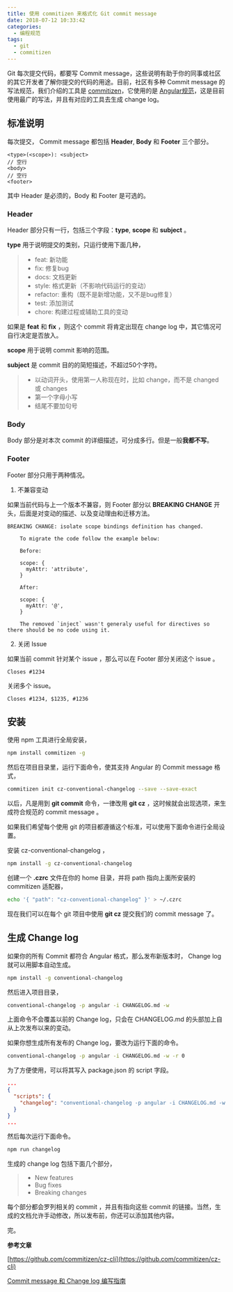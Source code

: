 ```yaml
---
title: 使用 commitizen 来格式化 Git commit message
date: 2018-07-12 10:33:42
categories:
  - 编程规范
tags:
  - git
  - commitizen
---
```


Git 每次提交代码，都要写 Commit message，这些说明有助于你的同事或社区的其它开发者了解你提交的代码的用途。目前，社区有多种 Commit message 的写法规范，我们介绍的工具是 [commitizen](https://github.com/commitizen/cz-cli)，它使用的是 [Angular规范](https://docs.google.com/document/d/1QrDFcIiPjSLDn3EL15IJygNPiHORgU1_OOAqWjiDU5Y/edit#heading=h.greljkmo14y0)，这是目前使用最广的写法，并且有对应的工具去生成 change log。

<!--more-->

## 标准说明

每次提交， Commit message 都包括 **Header**, **Body** 和 **Footer** 三个部分。

```
<type>(<scope>): <subject>
// 空行
<body>
// 空行
<footer>
```

其中 Header 是必须的，Body 和 Footer 是可选的。

### Header

Header 部分只有一行，包括三个字段：**type**, **scope** 和 **subject** 。

**type** 用于说明提交的类别，只运行使用下面几种，

> - feat: 新功能
> - fix: 修复bug
> - docs: 文档更新
> - style: 格式更新（不影响代码运行的变动）
> - refactor: 重构（既不是新增功能，又不是bug修复）
> - test: 添加测试
> - chore: 构建过程或辅助工具的变动

如果是 **feat** 和 **fix** ，则这个 commit 将肯定出现在 change log 中，其它情况可自行决定是否放入。

**scope** 用于说明 commit 影响的范围。

**subject** 是 commit 目的的简短描述，不超过50个字符。

> - 以动词开头，使用第一人称现在时，比如 change，而不是 changed 或 changes
> - 第一个字母小写
> - 结尾不要加句号

### Body

Body 部分是对本次 commit 的详细描述，可分成多行。但是一般**我都不写**。

### Footer

Footer 部分只用于两种情况。

1. 不兼容变动

如果当前代码与上一个版本不兼容，则 Footer 部分以 **BREAKING CHANGE** 开头，后面是对变动的描述、以及变动理由和迁移方法。

```
BREAKING CHANGE: isolate scope bindings definition has changed.

    To migrate the code follow the example below:

    Before:

    scope: {
      myAttr: 'attribute',
    }

    After:

    scope: {
      myAttr: '@',
    }

    The removed `inject` wasn't generaly useful for directives so there should be no code using it.
```

2. 关闭 Issue

如果当前 commit 针对某个 issue ，那么可以在 Footer 部分关闭这个 issue 。

```
Closes #1234
```

关闭多个 issue。

```
Closes #1234, $1235, #1236
```

## 安装

使用 npm 工具进行全局安装，

```bash
npm install commitizen -g
```

然后在项目目录里，运行下面命令，使其支持 Angular 的 Commit message 格式，

```bash
commitizen init cz-conventional-changelog --save --save-exact
```

以后，凡是用到 **git commit** 命令，一律改用 **git cz** ，这时候就会出现选项，来生成符合规范的 commit message 。

如果我们希望每个使用 git 的项目都遵循这个标准，可以使用下面命令进行全局设置。

安装 cz-conventional-changelog ，

```bash
npm install -g cz-conventional-changelog
```

创建一个 **.czrc** 文件在你的 home 目录，并将 path 指向上面所安装的 commitizen 适配器，

```bash
echo '{ "path": "cz-conventional-changelog" }' > ~/.czrc
```

现在我们可以在每个 git 项目中使用 **git cz** 提交我们的 commit message 了。

## 生成 Change log

如果你的所有 Commit 都符合 Angular 格式，那么发布新版本时， Change log 就可以用脚本自动生成。

```bash
npm install -g conventional-changelog
```

然后进入项目目录，

```bash
conventional-changelog -p angular -i CHANGELOG.md -w
```

上面命令不会覆盖以前的 Change log，只会在 CHANGELOG.md 的头部加上自从上次发布以来的变动。

如果你想生成所有发布的 Change log，要改为运行下面的命令。

```bash
conventional-changelog -p angular -i CHANGELOG.md -w -r 0
```

为了方便使用，可以将其写入 package.json 的 script 字段。

```json
...
{
  "scripts": {
    "changelog": "conventional-changelog -p angular -i CHANGELOG.md -w -r 0"
  }
}
...
```

然后每次运行下面命令。

```bash
npm run changelog
```

生成的 change log 包括下面几个部分，

> - New features
> - Bug fixes
> - Breaking changes

每个部分都会罗列相关的 commit ，并且有指向这些 commit 的链接。当然，生成的文档允许手动修改，所以发布前，你还可以添加其他内容。

完。

**参考文章**

[https://github.com/commitizen/cz-cli](https://github.com/commitizen/cz-cli)

[Commit message 和 Change log 编写指南](http://www.ruanyifeng.com/blog/2016/01/commit_message_change_log.html)